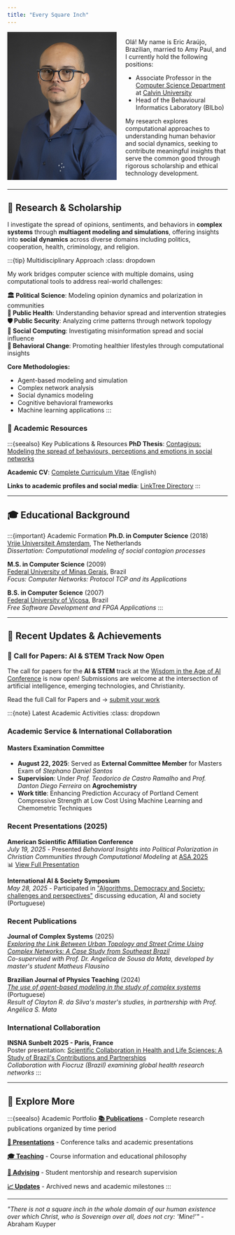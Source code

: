```yaml
---
title: "Every Square Inch"
---
```


<div style="display: grid; grid-template-columns: 250px 1fr; gap: 20px; align-items: start;">
  <!-- <img src="files/Self-BW-Adjusted.png" alt="Portrait at Búzios in 2023" width="250" style="width: 100%; height: auto;"> -->
  <img src="files/headshot.jpg" alt="Portrait from September 2024" width="250" style="width: 100%; height: auto;">
  <div>
    <p>Olá! My name is Eric Araújo, Brazilian, married to Amy Paul, and I currently hold the following positions:</p>
    <ul>
      <li>Associate Professor in the <a href="https://calvin.edu/academics/school-stem/computer-science">Computer Science Department</a> at <a href="https://calvin.edu/">Calvin University</a></li>
      <li>Head of the Behavioural Informatics Laboratory (BILbo)</li>
    </ul>
    <p>My research explores computational approaches to understanding human behavior and social dynamics, seeking to contribute meaningful insights that serve the common good through rigorous scholarship and ethical technology development.</p>
  </div>
</div>

---

## 🔬 Research & Scholarship

I investigate the spread of opinions, sentiments, and behaviors in **complex systems** through **multiagent modeling and simulations**, offering insights into **social dynamics** across diverse domains including politics, cooperation, health, criminology, and religion.

:::{tip} Multidisciplinary Approach
:class: dropdown

My work bridges computer science with multiple domains, using computational tools to address real-world challenges:

**🏛️ Political Science**: Modeling opinion dynamics and polarization in communities  
**🏥 Public Health**: Understanding behavior spread and intervention strategies  
**🛡️ Public Security**: Analyzing crime patterns through network topology  
**📱 Social Computing**: Investigating misinformation spread and social influence  
**🌱 Behavioral Change**: Promoting healthier lifestyles through computational insights

**Core Methodologies:**

- Agent-based modeling and simulation
- Complex network analysis
- Social dynamics modeling
- Cognitive behavioral frameworks
- Machine learning applications
:::

### 📖 Academic Resources

:::{seealso} Key Publications & Resources
**PhD Thesis**: [Contagious: Modeling the spread of behaviours, perceptions and emotions in social networks](./files/Contagious_Eric_Araujo.pdf)

**Academic CV**: [Complete Curriculum Vitae](cv/Eric_Araujo_CV.pdf) (English)

**Links to academic profiles and social media**: [LinkTree Directory](https://linktr.ee/earaujo)
:::

---

## 🎓 Educational Background

:::{important} Academic Formation
**Ph.D. in Computer Science** (2018)  
[Vrije Universiteit Amsterdam](https://vu.nl/nl), The Netherlands  
*Dissertation: Computational modeling of social contagion processes*

**M.S. in Computer Science** (2009)  
[Federal University of Minas Gerais](https://ufmg.br/), Brazil  
*Focus: Computer Networks: Protocol TCP and its Applications*

**B.S. in Computer Science** (2007)  
[Federal University of Viçosa](https://www.ufv.br/), Brazil  
*Free Software Development and FPGA Applications*
:::

---


## 📰 Recent Updates & Achievements

### 🚀 Call for Papers: AI & STEM Track Now Open

The call for papers for the **AI & STEM** track at the <a href="https://calvin.edu/faith-and-technology" target="_blank">Wisdom in the Age of AI Conference</a> is now open! Submissions are welcome at the intersection of artificial intelligence, emerging technologies, and Christianity.

Read the full Call for Papers and &rarr; [submit your work](faithandai/cfp-ai-stem.md)

:::{note} Latest Academic Activities
:class: dropdown

### Academic Service & International Collaboration

#### Masters Examination Committee

- **August 22, 2025**: Served as **External Committee Member** for Masters Exam of *Stephano Daniel Santos*
- **Supervision**: Under *Prof. Teodorico de Castro Ramalho* and *Prof. Danton Diego Ferreira* on **Agrochemistry**
- **Work title**: Enhancing Prediction Accuracy of Portland Cement Compressive Strength at Low Cost Using Machine Learning and Chemometric Techniques

### Recent Presentations (2025)

**American Scientific Affiliation Conference**  
*July 19, 2025* - Presented *Behavioral Insights into Political Polarization in Christian Communities through Computational Modeling* at [ASA 2025](https://network.asa3.org/mpage/ASA2025)  
📊 [View Full Presentation](https://ericaraujo.com/presentations/2025/ASA/presentation.html)

**International AI & Society Symposium**  
*May 28, 2025* - Participated in ["Algorithms, Democracy and Society: challenges and perspectives"](https://algoritmosesociedade.inf.ufg.br/#inicio) discussing education, AI and society (Portuguese)

### Recent Publications

**Journal of Complex Systems** (2025)  
[*Exploring the Link Between Urban Topology and Street Crime Using Complex Networks: A Case Study from Southeast Brazil*](https://doi.org/10.1093/comnet/cnaf016)  
*Co-supervised with Prof. Dr. Angelica de Sousa da Mata, developed by master's student Matheus Flausino*

**Brazilian Journal of Physics Teaching** (2024)  
[*The use of agent-based modeling in the study of complex systems*](https://doi.org/10.1590/1806-9126-RBEF-2024-0464) (Portuguese)  
*Result of Clayton R. da Silva's master's studies, in partnership with Prof. Angélica S. Mata*

### International Collaboration

**INSNA Sunbelt 2025 - Paris, France**  
Poster presentation: [Scientific Collaboration in Health and Life Sciences: A Study of Brazil's Contributions and Partnerships](https://www.conftool.pro/sunbelt2025/index.php?page=browseSessions&form_session=196#paperID891)  
*Collaboration with Fiocruz (Brazil) examining global health research networks*
:::

---

## 🔗 Explore More

:::{seealso} Academic Portfolio
**[📚 Publications](publications.md)** - Complete research publications organized by time period

**[🎤 Presentations](presentations.md)** - Conference talks and academic presentations  

**[🎓 Teaching](teaching.md)** - Course information and educational philosophy

**[👥 Advising](advising.md)** - Student mentorship and research supervision

**[📈 Updates](updates.md)** - Archived news and academic milestones
:::

---

*"There is not a square inch in the whole domain of our human existence over which Christ, who is Sovereign over all, does not cry: 'Mine!'"* - Abraham Kuyper
